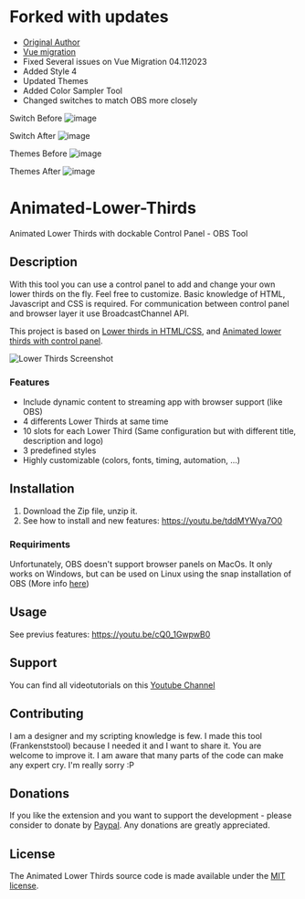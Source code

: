 # Forked with updates
- [Original Author](https://github.com/noeal-dac/Animated-Lower-Thirds)
- [Vue migration](https://github.com/jannessm/Animated-Lower-Thirds)
- Fixed Several issues on Vue Migration 04.112023
- Added Style 4
- Updated Themes
- Added Color Sampler Tool
- Changed switches to match OBS more closely

Switch Before
![image](https://github.com/midnight-studios/Animated-Lower-Thirds/assets/25770335/3574c4ec-9f8f-4038-acd2-90543411fdf2)

Switch After
![image](https://github.com/midnight-studios/Animated-Lower-Thirds/assets/25770335/233609dc-9b41-476f-8d2e-ee79d5ee8ac5)

Themes Before
![image](https://github.com/midnight-studios/Animated-Lower-Thirds/assets/25770335/5d667b0e-0514-48a0-9bef-525c70e0a5a4)

Themes After
![image](https://github.com/midnight-studios/Animated-Lower-Thirds/assets/25770335/0bf2a8b0-add0-4d40-86d0-021b02d27744)


# Animated-Lower-Thirds
Animated Lower Thirds with dockable Control Panel - OBS Tool

## Description
With this tool you can use a control panel to add and change your own lower thirds on the fly. Feel free to customize. Basic knowledge of HTML, Javascript and CSS is required.
For communication between control panel and browser layer it use BroadcastChannel API.

This project is based on [Lower thirds in HTML/CSS](https://obsproject.com/forum/resources/lower-thirds-in-html-css.928/), and [Animated lower thirds with control panel](https://obsproject.com/forum/resources/animated-lower-thirds-with-control-panel.922/).

![Lower Thirds Screenshot](https://obsproject.com/forum/attachments/screen-jpg.61515/)

### Features
- Include dynamic content to streaming app with browser support (like OBS)
- 4 differents Lower Thirds at same time
- 10 slots for each Lower Third (Same configuration but with different title, description and logo)
- 3 predefined styles
- Highly customizable (colors, fonts, timing, automation, ...)

## Installation
1. Download the Zip file, unzip it.
2. See how to install and new features: https://youtu.be/tddMYWya7O0

### Requiriments 
Unfortunately, OBS doesn't support browser panels on MacOs. It only works on Windows, but can be used on Linux using the snap installation of OBS (More info [here](https://obsproject.com/forum/threads/installation-from-snap-26-1-2-35-gbb6b1e53f-with-most-of-the-plugins-and-features.137672/))

## Usage 
See previus features: https://youtu.be/cQ0_1GwpwB0

## Support
You can find all videotutorials on this [Youtube Channel](https://www.youtube.com/channel/UCUYiOIl-DHn8B1eRzUfDyyw)

## Contributing
I am a designer and my scripting knowledge is few. I made this tool (Frankenststool) because I needed it and I want to share it. You are welcome to improve it. I am aware that many parts of the code can make any expert cry. I'm really sorry :P

## Donations
If you like the extension and you want to support the development - please consider to donate by [Paypal](https://paypal.me/noealdac). Any donations are greatly appreciated.

## License
The Animated Lower Thirds source code is made available under the [MIT license](https://github.com/noeal-dac/Animated-Lower-Thrids/blob/master/LICENSE).
